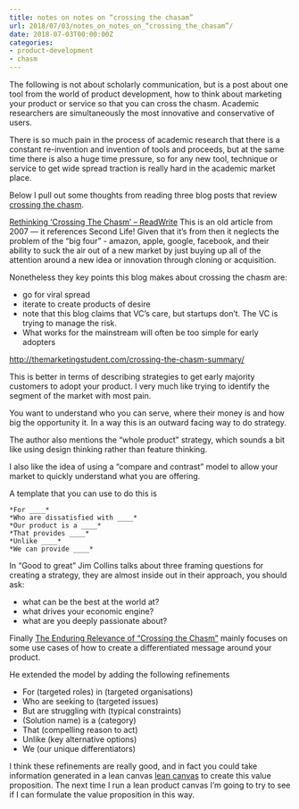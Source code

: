 ```yaml
---
title: notes on notes on “crossing the chasam”
url: 2018/07/03/notes_on_notes_on_“crossing_the_chasam”/
date: 2018-07-03T00:00:00Z
categories:
- product-development
- chasm
---
```


The following is not about scholarly communication, but is a post about one tool from the world of product development, how to think about marketing your product or service so that you can cross the chasm. Academic researchers are simultaneously the most innovative and conservative of users. 

There is so much pain in the process of academic research that there is a constant re-invention and invention of tools and proceeds, but at the same time there is also a huge time pressure, so for any new tool, technique or service to get wide spread traction is really hard in the academic market place. 

Below I pull out some thoughts from reading three blog posts that review [crossing the chasm](https://www.amazon.co.uk/s/?ie=UTF8&keywords=crossing+the+chasm&index=aps&tag=googhydr-21&ref=pd_sl_746iox24sn_e&adgrpid=53405870575&hvpone=&hvptwo=&hvadid=259021111146&hvpos=1t1&hvnetw=g&hvrand=7494881341665563457&hvqmt=e&hvdev=c&hvdvcmdl=&hvlocint=&hvlocphy=9045999&hvtargid=kwd-298995268976).

[Rethinking ‘Crossing The Chasm’ – ReadWrite](https://readwrite.com/2007/08/06/rethinking_crossing_the_chasm/)
This is an old article from 2007 — it references Second Life! Given that it’s from then it neglects the problem of the “big four” - amazon, apple, google, facebook, and their ability to suck the air out of a new market by just buying up all of the attention around a new idea or innovation through cloning or acquisition. 

Nonetheless they key points this blog makes about crossing the chasm are: 
* go for viral spread 
* iterate to create products of desire 
* note that this blog claims that VC’s  care, but startups don’t. The VC is trying to manage the risk. 
* What works for the mainstream will often be too simple for early adopters 


http://themarketingstudent.com/crossing-the-chasm-summary/

This is better in terms of describing strategies to get early majority customers to adopt your product. I very much like trying to identify the segment of the market with most pain. 

You want to understand who you can serve, where their money is and how big the opportunity it. In a way this is an outward facing way to do strategy. 

The author also mentions the “whole product” strategy, which sounds a bit like using design thinking rather than feature thinking. 

I also like the idea of using a “compare and contrast” model to allow your market to quickly understand what you are offering. 

A template that you can use to do this is

```
*For ____*
*Who are dissatisfied with ____*
*Our product is a ____*
*That provides ____*
*Unlike ____*
*We can provide ____* 
```

In “Good to great” Jim Collins talks about three framing questions for creating a strategy, they are almost inside out in their approach, you should ask:

* what can be the best at the world at? 
* what drives your economic engine? 
* what are you deeply passionate about? 

Finally [The Enduring Relevance of “Crossing the Chasm”](http://www.inflexion-point.com/blog/the-enduring-relevance-of-crossing-the-chasm) mainly focuses on some use cases of how to create a differentiated message around your product. 

He extended the model by adding the following refinements 

* For (targeted roles) in (targeted organisations)
* Who are seeking to (targeted issues)
* But are struggling with (typical constraints)
* (Solution name) is a (category)
* That (compelling reason to act)
* Unlike (key alternative options)
* We (our unique differentiators)

I think these refinements are really good, and in fact you could take information generated in a lean canvas [lean canvas](https://medium.com/@steve_mullen/an-introduction-to-lean-canvas-5c17c469d3e0) to create this value proposition. The next time I run a lean product canvas I’m going to try to see if I can formulate the value proposition in this way. 
